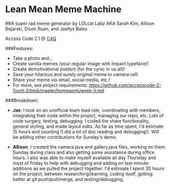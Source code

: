 # Lean Mean Meme Machine

##A super rad meme generator by LOLcat Labz
AKA Sarah Kim, Allison Bojarski, Dison Ruan, and Jaellys Bales

Access Code 2.1 @ [C4Q](http://www.c4q.nyc/)

###Features:
* Take a photo and...
* Create vanilla memes (your regular image with Impact typeface)!
* Create demotivational posters (for the cynic in us all)!
* Save your hilarious and surely original meme to camera roll!
* Share your meme via email, social media, etc.!
* For more, see project requirements: https://github.com/accesscode-2-1/unit-2/blob/master/homework/week-0.md

###Breakdown:
* **Jae**: I took on an unofficial team lead role, coordinating with members, integrating their code within the project, managing our repo, etc. Lots of code surgery, testing, debugging. I coded the share functionality, general styling, and made layout edits. As far as time spent, I'd estimate 15 hours and counting (I did a lot of doc reading and debugging!). Will be adding other contributions for Sunday's demo.

* **Allison**: I created the camera.java and gallery.java files, working on them Sunday during class and also getting some assistance during office hours. I also was able to make myself available all day Thursday and most of Friday to help with debugging and adding on last-minute additions as we pulled the project together. I'd estimate I spent 30 hours on the project, between researching/learning, coding itself, getting better at git push/pull/merge, and testing/debugging.
